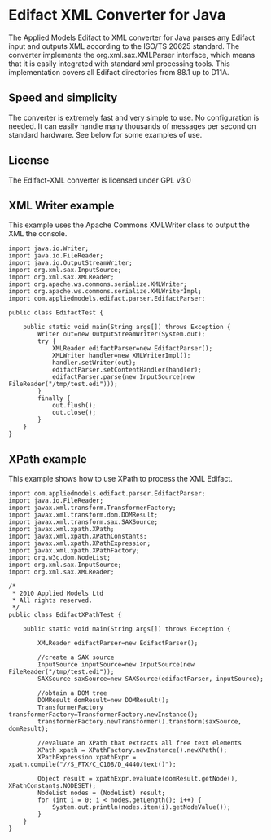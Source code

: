 Edifact XML Converter for Java
==============================

The Applied Models Edifact to XML converter for Java parses any Edifact input and outputs XML according to the ISO/TS 20625 standard. 
The converter implements the org.xml.sax.XMLParser interface, which means that it is easily integrated with standard xml processing tools. 
This implementation covers all Edifact directories from 88.1 up to D11A. 

Speed and simplicity
--------------------

The converter is extremely fast and very simple to use. No configuration is needed. 
It can easily handle many thousands of messages per second on standard hardware. 
See below for some examples of use.

License
-------

The Edifact-XML converter is licensed under GPL v3.0


XML Writer example
------------------

This example uses the Apache Commons XMLWriter class to output the XML the console.


	import java.io.Writer;
	import java.io.FileReader;
	import java.io.OutputStreamWriter;
	import org.xml.sax.InputSource;
	import org.xml.sax.XMLReader;
	import org.apache.ws.commons.serialize.XMLWriter;
	import org.apache.ws.commons.serialize.XMLWriterImpl;
	import com.appliedmodels.edifact.parser.EdifactParser;
	
	public class EdifactTest {
	
	    public static void main(String args[]) throws Exception {
	        Writer out=new OutputStreamWriter(System.out);
	        try {
	            XMLReader edifactParser=new EdifactParser();
	            XMLWriter handler=new XMLWriterImpl();
	            handler.setWriter(out);
	            edifactParser.setContentHandler(handler);
	            edifactParser.parse(new InputSource(new FileReader("/tmp/test.edi")));
	        }
	        finally {
	            out.flush();
	            out.close();
	        }
	    }
	}


XPath example
-------------
This example shows how to use XPath to process the XML Edifact.


	import com.appliedmodels.edifact.parser.EdifactParser;
	import java.io.FileReader;
	import javax.xml.transform.TransformerFactory;
	import javax.xml.transform.dom.DOMResult;
	import javax.xml.transform.sax.SAXSource;
	import javax.xml.xpath.XPath;
	import javax.xml.xpath.XPathConstants;
	import javax.xml.xpath.XPathExpression;
	import javax.xml.xpath.XPathFactory;
	import org.w3c.dom.NodeList;
	import org.xml.sax.InputSource;
	import org.xml.sax.XMLReader;
	
	/*
	 * 2010 Applied Models Ltd
	 * All rights reserved.
	 */
	public class EdifactXPathTest {
	
	    public static void main(String args[]) throws Exception {
	
	        XMLReader edifactParser=new EdifactParser();
	
	        //create a SAX source
	        InputSource inputSource=new InputSource(new FileReader("/tmp/test.edi"));
	        SAXSource saxSource=new SAXSource(edifactParser, inputSource);
	    
	        //obtain a DOM tree
	        DOMResult domResult=new DOMResult();
	        TransformerFactory transformerFactory=TransformerFactory.newInstance();
	        transformerFactory.newTransformer().transform(saxSource, domResult);
	
	        //evaluate an XPath that extracts all free text elements
	        XPath xpath = XPathFactory.newInstance().newXPath();
	        XPathExpression xpathExpr = xpath.compile("//S_FTX/C_C108/D_4440/text()");
	
	        Object result = xpathExpr.evaluate(domResult.getNode(), XPathConstants.NODESET);
	        NodeList nodes = (NodeList) result;
	        for (int i = 0; i < nodes.getLength(); i++) {
	            System.out.println(nodes.item(i).getNodeValue());
	        }
	    }
	}






